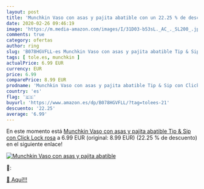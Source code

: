 ```yaml
---
layout: post
title: 'Munchkin Vaso con asas y pajita abatible con un 22.25 % de descuento'
date: 2020-02-26 09:46:19
image: 'https://m.media-amazon.com/images/I/31D03-b53sL._AC_._SL200_.jpg'
comments: true
category: ofertas
author: ring
slug: 'B078HGVFLL-es Munchkin Vaso con asas y pajita abatible Tip & Sip con...'
tags: [ tole.es, munchkin ]
actualPrice: 6.99 EUR
currency: EUR
price: 6.99
comparePrice: 8.99 EUR
prodname: 'Munchkin Vaso con asas y pajita abatible Tip & Sip con Click Lock  rosa'
country: 'es'
flag: '🇪🇸'
buyurl: 'https://www.amazon.es/dp/B078HGVFLL/?tag=tolees-21'
descuento: '22.25'
average: '6.99'
---
```


En este momento está [Munchkin Vaso con asas y pajita abatible Tip & Sip con Click Lock  rosa](https://www.amazon.es/dp/B078HGVFLL/?tag=tolees-21) a 6.99 EUR (original: 8.99 EUR) (22.25 %  de descuento) en el siguiente enlace!

[![Munchkin Vaso con asas y pajita abatible](https://m.media-amazon.com/images/I/31D03-b53sL._AC_._SL200_.jpg)](https://www.amazon.es/dp/B078HGVFLL/?tag=tolees-21)

🔎:


[🛒 Aquí!!!](https://www.amazon.es/dp/B078HGVFLL/?tag=tolees-21)
